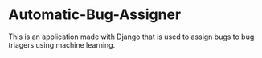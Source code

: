 # Automatic-Bug-Assigner
This is an application made with Django that is used to assign bugs to bug triagers using machine learning.
